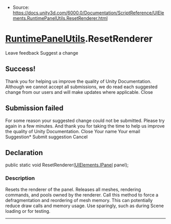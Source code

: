 * Source: https://docs.unity3d.com/6000.0/Documentation/ScriptReference/UIElements.RuntimePanelUtils.ResetRenderer.html

#  [RuntimePanelUtils](https://docs.unity3d.com/6000.0/Documentation/ScriptReference/UIElements.RuntimePanelUtils.html).ResetRenderer
Leave feedback
Suggest a change
## Success!
Thank you for helping us improve the quality of Unity Documentation. Although we cannot accept all submissions, we do read each suggested change from our users and will make updates where applicable.
Close
## Submission failed
For some reason your suggested change could not be submitted. Please <a>try again</a> in a few minutes. And thank you for taking the time to help us improve the quality of Unity Documentation.
Close
Your name Your email Suggestion* Submit suggestion
Cancel
## Declaration
public static void ResetRenderer([UIElements.IPanel](https://docs.unity3d.com/6000.0/Documentation/ScriptReference/UIElements.IPanel.html) panel); 
### Description
Resets the renderer of the panel. Releases all meshes, rendering commands, and pools owned by the renderer. 
Call this method to force a defragmentation and reordering of mesh memory. This can potentially reduce draw calls and memory usage. Use sparingly, such as during Scene loading or for testing.
* * *
